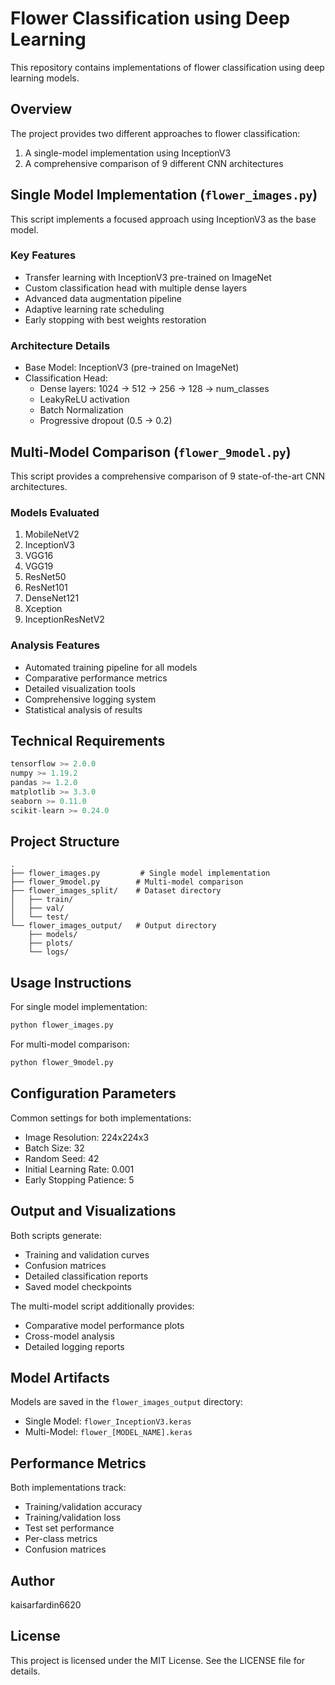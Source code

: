 # Flower Classification using Deep Learning

This repository contains implementations of flower classification using deep learning models.

## Overview

The project provides two different approaches to flower classification:

1. A single-model implementation using InceptionV3
2. A comprehensive comparison of 9 different CNN architectures

## Single Model Implementation (`flower_images.py`)

This script implements a focused approach using InceptionV3 as the base model.

### Key Features

- Transfer learning with InceptionV3 pre-trained on ImageNet
- Custom classification head with multiple dense layers
- Advanced data augmentation pipeline
- Adaptive learning rate scheduling
- Early stopping with best weights restoration

### Architecture Details

- Base Model: InceptionV3 (pre-trained on ImageNet)
- Classification Head:
  - Dense layers: 1024 → 512 → 256 → 128 → num_classes
  - LeakyReLU activation
  - Batch Normalization
  - Progressive dropout (0.5 → 0.2)

## Multi-Model Comparison (`flower_9model.py`)

This script provides a comprehensive comparison of 9 state-of-the-art CNN architectures.

### Models Evaluated

1. MobileNetV2
2. InceptionV3
3. VGG16
4. VGG19
5. ResNet50
6. ResNet101
7. DenseNet121
8. Xception
9. InceptionResNetV2

### Analysis Features

- Automated training pipeline for all models
- Comparative performance metrics
- Detailed visualization tools
- Comprehensive logging system
- Statistical analysis of results

## Technical Requirements

```python
tensorflow >= 2.0.0
numpy >= 1.19.2
pandas >= 1.2.0
matplotlib >= 3.3.0
seaborn >= 0.11.0
scikit-learn >= 0.24.0
```

## Project Structure

```plaintext
.
├── flower_images.py         # Single model implementation
├── flower_9model.py        # Multi-model comparison
├── flower_images_split/    # Dataset directory
│   ├── train/
│   ├── val/
│   └── test/
└── flower_images_output/   # Output directory
    ├── models/
    ├── plots/
    └── logs/
```

## Usage Instructions

For single model implementation:

```bash
python flower_images.py
```

For multi-model comparison:

```bash
python flower_9model.py
```

## Configuration Parameters

Common settings for both implementations:

- Image Resolution: 224x224x3
- Batch Size: 32
- Random Seed: 42
- Initial Learning Rate: 0.001
- Early Stopping Patience: 5

## Output and Visualizations

Both scripts generate:

- Training and validation curves
- Confusion matrices
- Detailed classification reports
- Saved model checkpoints

The multi-model script additionally provides:

- Comparative model performance plots
- Cross-model analysis
- Detailed logging reports

## Model Artifacts

Models are saved in the `flower_images_output` directory:

- Single Model: `flower_InceptionV3.keras`
- Multi-Model: `flower_[MODEL_NAME].keras`

## Performance Metrics

Both implementations track:

- Training/validation accuracy
- Training/validation loss
- Test set performance
- Per-class metrics
- Confusion matrices

## Author

kaisarfardin6620

## License

This project is licensed under the MIT License. See the LICENSE file for details.
